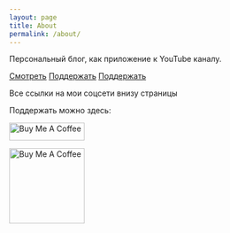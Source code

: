 ```yaml
---
layout: page
title: About
permalink: /about/
---
```



Персональный блог, как приложение к YouTube каналу.

[Смотреть](https://www.youtube.com/c/MaxTrash) [Поддержать](https://www.buymeacoffee.com/maxtrash) [Поддержать](https://www.buymeacoffee.com/maxtrash)

Все ссылки на мои соцсети внизу страницы


<script src="https://apis.google.com/js/platform.js"></script>

<div class="g-ytsubscribe" data-channelid="UCSFR40osj7pJXouSiJDFXZA" data-layout="full" data-count="hidden"></div>




Поддержать можно здесь:

<a href="https://www.buymeacoffee.com/maxtrash" target="_blank"><img src="https://cdn.buymeacoffee.com/buttons/default-orange.png" alt="Buy Me A Coffee" height="32" width="136"></a>


<a href="https://www.buymeacoffee.com/maxtrash" target="_blank"><img src="https://github.com/trash-max/trash-max.github.io/blob/master/assets/bmc_qr.png" alt="Buy Me A Coffee" height="136" width="136"></a>